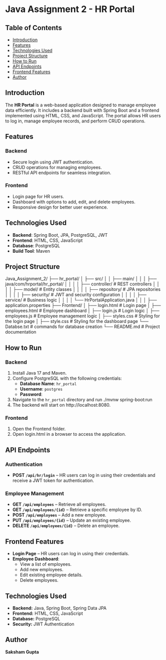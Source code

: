 # Java Assignment 2 - HR Portal

## Table of Contents
- [Introduction](#introduction)
- [Features](#features)
- [Technologies Used](#technologies-used)
- [Project Structure](#project-structure)
- [How to Run](#how-to-run)
- [API Endpoints](#api-endpoints)
- [Frontend Features](#frontend-features)
- [Author](#author)

## Introduction
The **HR Portal** is a web-based application designed to manage employee data efficiently. It includes a backend built with Spring Boot and a frontend implemented using HTML, CSS, and JavaScript. The portal allows HR users to log in, manage employee records, and perform CRUD operations.

## Features
### Backend
- Secure login using JWT authentication.
- CRUD operations for managing employees.
- RESTful API endpoints for seamless integration.

### Frontend
- Login page for HR users.
- Dashboard with options to add, edit, and delete employees.
- Responsive design for better user experience.

## Technologies Used
- **Backend**: Spring Boot, JPA, PostgreSQL, JWT
- **Frontend**: HTML, CSS, JavaScript
- **Database**: PostgreSQL
- **Build Tool**: Maven

## Project Structure
Java_Assignment_2/
├── hr_portal/
│ ├── src/
│ │ ├── main/
│ │ │ ├── java/com/hrportal/hr_portal/
│ │ │ │ ├── controller/ # REST controllers
│ │ │ │ ├── model/ # Entity classes
│ │ │ │ ├── repository/ # JPA repositories
│ │ │ │ ├── security/ # JWT and security configuration
│ │ │ │ ├── service/ # Business logic
│ │ │ │ └── HrPortalApplication.java
│ │ │ ├── application.properties
├── Frontend/
│ ├── login.html # Login page
│ ├── employees.html # Employee dashboard
│ ├── login.js # Login logic
│ ├── employees.js # Employee management logic
│ ├── styles.css # Styling for the login page
│ ├── style.css # Styling for the dashboard page
└── Databse.txt # commands for database creation
└── README.md # Project documentation

## How to Run
### Backend
1. Install Java 17 and Maven.
2. Configure PostgreSQL with the following credentials:
   - **Database Name**: `hr_portal`
   - **Username**: `postgres`
   - **Password**: 
3. Navigate to the `hr_portal` directory and run
   ./mvnw spring-boot:run
4. The backend will start on http://localhost:8080.

### Frontend
1. Open the Frontend folder.
2. Open login.html in a browser to access the application.

## API Endpoints
### Authentication
- **POST `/api/hr/login`** – HR users can log in using their credentials and receive a JWT token for authentication.

### Employee Management
- **GET `/api/employees`** – Retrieve all employees.
- **GET `/api/employees/{id}`** – Retrieve a specific employee by ID.
- **POST `/api/employees`** – Add a new employee.
- **PUT `/api/employees/{id}`** – Update an existing employee.
- **DELETE `/api/employees/{id}`** – Delete an employee.

## Frontend Features
- **Login Page** – HR users can log in using their credentials.
- **Employee Dashboard**:
  - View a list of employees.
  - Add new employees.
  - Edit existing employee details.
  - Delete employees.

## Technologies Used
- **Backend:** Java, Spring Boot, Spring Data JPA  
- **Frontend:** HTML, CSS, JavaScript  
- **Database:** PostgreSQL  
- **Security:** JWT Authentication  

## Author
**Saksham Gupta**

